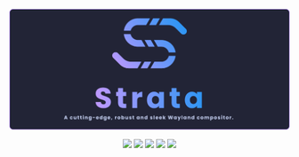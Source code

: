 <p align=center>
    <img src="https://github.com/StrataWM/.github/blob/main/assets/profile_banner.png" />
</p>

<p align="center">
    <img src="https://img.shields.io/github/languages/top/stratawm/stratawm?style=for-the-badge"/>
    <img src="https://img.shields.io/github/commit-activity/m/stratawm/stratawm?style=for-the-badge"/>
    <img src="https://img.shields.io/github/stars/stratawm/stratawm?style=for-the-badge"/>
    <img src="https://img.shields.io/github/watchers/stratawm/stratawm.svg?style=for-the-badge"/>
    <img src="https://img.shields.io/github/license/stratawm/stratawm?style=for-the-badge"/>
</p>
